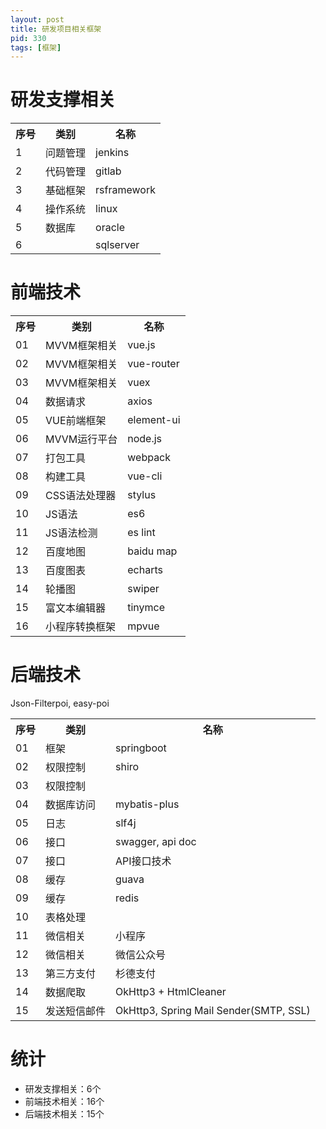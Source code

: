 ```yaml
---
layout: post
title: 研发项目相关框架
pid: 330
tags: [框架]
---
```


# 研发支撑相关

<table>
<tr><th>序号</th><th>类别</th><th>名称</th></tr>
<tr><td>1</td><td>问题管理</td><td>jenkins</td></tr>
<tr><td>2</td><td>代码管理</td><td>gitlab</td></tr>
<tr><td>3</td><td>基础框架</td><td>rsframework</td></tr>
<tr><td>4</td><td>操作系统</td><td>linux</td></tr>
<tr><td>5</td><td>数据库</td><td>oracle</td></tr>
<tr><td>6</td><td></td><td>sqlserver</td></tr>
</table>

# 前端技术

<table>
<tr><th>序号</th><th>类别</th><th>名称</th></tr>
<tr><td>01</td><td>MVVM框架相关</td><td>vue.js</td></tr>
<tr><td>02</td><td>MVVM框架相关</td><td>vue-router</td></tr>
<tr><td>03</td><td>MVVM框架相关</td><td>vuex</td></tr>
<tr><td>04</td><td>数据请求</td><td>axios</td></tr>
<tr><td>05</td><td>VUE前端框架</td><td>element-ui</td></tr>
<tr><td>06</td><td>MVVM运行平台</td><td>node.js</td></tr>
<tr><td>07</td><td>打包工具</td><td>webpack</td></tr>
<tr><td>08</td><td>构建工具</td><td>vue-cli</td></tr>
<tr><td>09</td><td>CSS语法处理器</td><td>stylus</td></tr>
<tr><td>10</td><td>JS语法</td><td>es6</td></tr>
<tr><td>11</td><td>JS语法检测</td><td>es lint</td></tr>
<tr><td>12</td><td>百度地图</td><td>baidu map</td></tr>
<tr><td>13</td><td>百度图表</td><td>echarts</td></tr>
<tr><td>14</td><td>轮播图</td><td>swiper</td></tr>
<tr><td>15</td><td>富文本编辑器</td><td>tinymce</td></tr>
<tr><td>16</td><td>小程序转换框架</td><td>mpvue</td></tr>
</table>

# 后端技术

<table>
<tr><th>序号</th><th>类别</th><th>名称</th></tr>
<tr><td>01</td><td>框架</td><td>springboot</td></tr>
<tr><td>02</td><td>权限控制</td><td>shiro</td></tr>
<tr><td>03</td><td>权限控制</td><td></td>Json-Filter</tr>
<tr><td>04</td><td>数据库访问</td><td>mybatis-plus</td></tr>
<tr><td>05</td><td>日志</td><td>slf4j</td></tr>
<tr><td>06</td><td>接口</td><td>swagger, api doc</td></tr>
<tr><td>07</td><td>接口</td><td>API接口技术</td></tr>
<tr><td>08</td><td>缓存</td><td>guava</td></tr>
<tr><td>09</td><td>缓存</td><td>redis</td></tr>
<tr><td>10</td><td>表格处理</td>poi, easy-poi<td></td></tr>
<tr><td>11</td><td>微信相关</td><td>小程序</td></tr>
<tr><td>12</td><td>微信相关</td><td>微信公众号</td></tr>
<tr><td>13</td><td>第三方支付</td><td>杉德支付</td></tr>
<tr><td>14</td><td>数据爬取</td><td>OkHttp3 + HtmlCleaner</td></tr>
<tr><td>15</td><td>发送短信邮件</td><td>OkHttp3, Spring Mail Sender(SMTP, SSL)</td></tr>
</table>

# 统计

+ 研发支撑相关：6个
+ 前端技术相关：16个
+ 后端技术相关：15个
